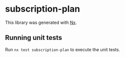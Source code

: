 # subscription-plan

This library was generated with [Nx](https://nx.dev).

## Running unit tests

Run `nx test subscription-plan` to execute the unit tests.
